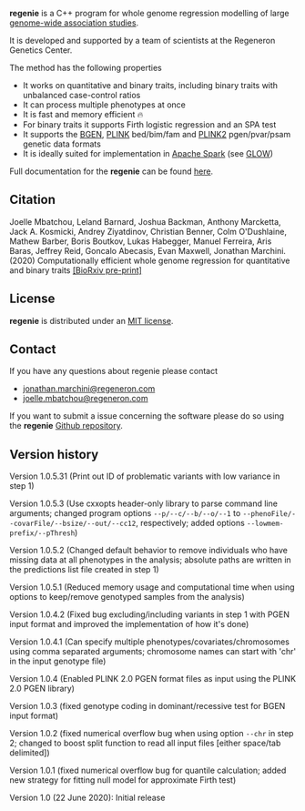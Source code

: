 **regenie** is a C++ program for whole genome regression modelling of large [genome-wide association studies](https://en.wikipedia.org/wiki/Genome-wide_association_study).

It is developed and supported by a team of scientists at the Regeneron Genetics Center.

The method has the following properties

- It works on quantitative and binary traits, including binary traits with unbalanced case-control ratios
- It can process multiple phenotypes at once
- It is fast and memory efficient 🔥
- For binary traits it supports Firth logistic regression and an SPA test
- It supports the [BGEN](https://www.well.ox.ac.uk/~gav/bgen_format/), [PLINK](https://www.cog-genomics.org/plink/1.9/formats#bed) bed/bim/fam and [PLINK2](https://www.cog-genomics.org/plink/2.0/formats#pgen) pgen/pvar/psam genetic data formats
- It is ideally suited for implementation in [Apache Spark](https://spark.apache.org/) (see [GLOW](https://projectglow.io/))

Full documentation for the **regenie** can be found [here](https://rgcgithub.github.io/regenie/).

## Citation 
Joelle Mbatchou, Leland Barnard, Joshua Backman, Anthony Marcketta, Jack A. Kosmicki, Andrey Ziyatdinov, Christian Benner, Colm O'Dushlaine, Mathew Barber, Boris Boutkov, Lukas Habegger, Manuel Ferreira, Aris Baras, Jeffrey Reid, Goncalo Abecasis, Evan Maxwell, Jonathan Marchini. (2020) Computationally efficient whole genome regression for quantitative and binary traits [[BioRxiv pre-print]](https://www.biorxiv.org/content/10.1101/2020.06.19.162354v1)

## License

**regenie** is distributed under an [MIT license](https://github.com/rgcgithub/regenie/blob/master/LICENSE).

## Contact
If you have any questions about regenie please contact

- <jonathan.marchini@regeneron.com>
- <joelle.mbatchou@regeneron.com>

If you want to submit a issue concerning the software please do so
using the **regenie** [Github repository](https://github.com/rgcgithub/regenie/issues).


## Version history
Version 1.0.5.31 (Print out ID of problematic variants with low variance in step 1)

Version 1.0.5.3 (Use cxxopts header-only library to parse command line arguments; changed program options `--p/--c/--b/--o/--1` to `--phenoFile/--covarFile/--bsize/--out/--cc12`, respectively; added options `--lowmem-prefix/--pThresh`)

Version 1.0.5.2 (Changed default behavior to remove individuals who have missing data at all phenotypes in the analysis; absolute paths are written in the predictions list file created in step 1)

Version 1.0.5.1 (Reduced memory usage and computational time when using options to keep/remove genotyped samples from the analysis)

Version 1.0.4.2 (Fixed bug excluding/including variants in step 1 with PGEN input format and improved the implementation of how it's done)

Version 1.0.4.1 (Can specify multiple phenotypes/covariates/chromosomes using comma separated arguments; chromosome names can start with 'chr' in the input genotype file)

Version 1.0.4 (Enabled PLINK 2.0 PGEN format files as input using the PLINK 2.0 PGEN library)

Version 1.0.3 (fixed genotype coding in dominant/recessive test for BGEN input format)

Version 1.0.2 (fixed numerical overflow bug when using option `--chr` in step 2; changed to boost split function to read all input files [either space/tab delimited])

Version 1.0.1 (fixed numerical overflow bug for quantile calculation; added new strategy for fitting null model for approximate Firth test) 

Version 1.0 (22 June 2020): Initial release



